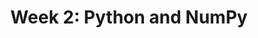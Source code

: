 ---
title: "Week 2: Python and NumPy"
weekNumber: 2
days:
  - date: "2025-01-13"
    events:
      - name: LEC 2
        type: lecture
        title: Python Basics
        html: resources/lectures/lec02/lec02-filled.html
        github: https://github.com/practicaldsc/wn25/blob/main/lectures/lec02/
        videos: https://youtu.be/IaEuWJCcwjk?feature=shared
        reading: https://wesmckinney.com/book/python-basics
        reading_text: PDA 2-3
        note: For more Python resources, take a look at the extra <a href="resources#Readings">Readings</a> on the Resources tab of the course website.
  - date: "2025-01-15"
    events:
      - name: LEC 3
        type: lecture
        title: NumPy and Random Simulations
        # html: resources/lectures/lec03/lec03-filled.html
        # github: https://github.com/practicaldsc/fa24/blob/main/lectures/lec03/
        reading: https://wesmckinney.com/book/numpy-basics
        reading_text: PDA 4
        reading2: https://inferentialthinking.com/chapters/09/3/Simulation.html
        reading2_text: CIT 9.3
  - date: "2025-01-16"
    events:
      - name: DISC 2
        type: disc
        title: Arrays
        # problems: https://study.practicaldsc.org/disc02/index.html
  - date: "2025-01-17"
    events:
      - name: HW 1
        type: hw
        title: <b>Python Fundamentals</b>
        github: https://github.com/practicaldsc/wn25/blob/main/homeworks/hw01/hw01.ipynb
        note: If you pulled the assignment before 11PM on Thursday 1/9, re-pull – there's an important typo we fixed in Question 5.
---